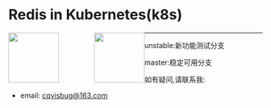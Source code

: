 # Redis in Kubernetes(k8s)


<img src="https://github.com/marscqy/redis-in-k8s/blob/master/k8s-logo.png" width="100px" style="float:left" /><img src="https://github.com/marscqy/redis-in-k8s/blob/master/redis-logo.jpg" width="100px" style="margin-left:70px;float:left"/>


-----

unstable:新功能测试分支

master:稳定可用分支

如有疑问,请联系我:  
- email: cqyisbug@163.com  
